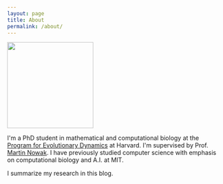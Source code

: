 ```yaml
---
layout: page
title: About
permalink: /about/
---
```


<img src="{{ site.url }}/images/me.jpg" width="200">


I'm a PhD student in mathematical and computational biology at the [Program for Evolutionary Dynamics](http://ped.fas.harvard.edu/) at Harvard. I'm supervised by Prof. [Martin Nowak](http://ped.fas.harvard.edu/martin_nowak). I have previously studied computer science with emphasis on computational biology and A.I. at MIT. 

I summarize my research in this blog.  

